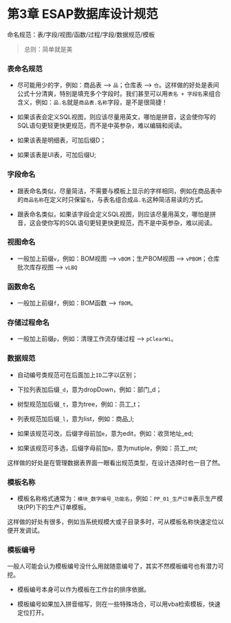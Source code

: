 # 第3章 ESAP数据库设计规范
命名规范：表/字段/视图/函数/过程/字段/数据规范/模板

> 总则：简单就是美

### 表命名规范
* 尽可能用少的字，例如：商品表 --> `品`；仓库表 --> `仓`。这样做的好处是表间公式十分清爽，特别是填充多个字段时。我们甚至可以用`表名 + 字段名`来组合含义，例如：`品.名`就是`商品表.名称`字段，是不是很简捷！

* 如果该表会定义SQL视图，则应该尽量用英文，哪怕是拼音，这会使你写的SQL语句更轻更快更规范，而不是中英参杂，难以编辑和阅读。

* 如果该表是明细表，可加后缀D；

* 如果该表是UI表，可加后缀U;

### 字段命名
* 跟表命名类似，尽量简洁，不需要与模板上显示的字样相同，例如在商品表中的`商品名称`在定义时只保留`名`，与表名组合成`品.名`这种简洁易读的方式。

* 跟表命名类似，如果该字段会定义SQL视图，则应该尽量用英文，哪怕是拼音，这会使你写的SQL语句更轻更快更规范，而不是中英参杂，难以阅读。

### 视图命名
* 一般加上前缀`v`，例如：BOM视图 --> `vBOM`；生产BOM视图 --> `vPBOM`；仓库批次库存视图 --> `vLBQ`

### 函数命名
* 一般加上前缀`f`，例如：BOM函数 --> `fBOM`。

### 存储过程命名
* 一般加上前缀`p`，例如：清理工作流存储过程 --> `pClearWi`。

### 数据规范
* 自动编号类规范可在后面加上`ID`二字以区别；

* 下拉列表加后缀`_d`，意为dropDown，例如：部门_d；

* 树型规范加后缀`_t`，意为tree，例如：员工_t；

* 列表规范加后缀`_l`，意为list，例如：商品_l;

* 如果该规范可改，后缀字母前加`e`，意为edit，例如：收货地址_ed;

* 如果该规范可多选，后缀字母前加`m`，意为mutiple，例如：员工_mt;

这样做的好处是在管理数据表界面一眼看出规范类型，在设计选择时也一目了然。

### 模板名称
* 模板名称格式通常为：`模块_数字编号_功能名`，例如：`PP_01_生产订单`表示生产模块(PP)下的生产订单模板。

这样做的好处有很多，例如当系统规模大或子目录多时，可从模板名称快速定位以便开发调试。

### 模板编号
一般人可能会认为模板编号没什么用就随意编号了，其实不然模板编号也有潜力可挖。

* 模板编号本身可以作为模板在工作台的排序依据。

* 模板编号如果加入拼音缩写，则在一些特殊场合，可以用vba检索模板，快速定位打开。
